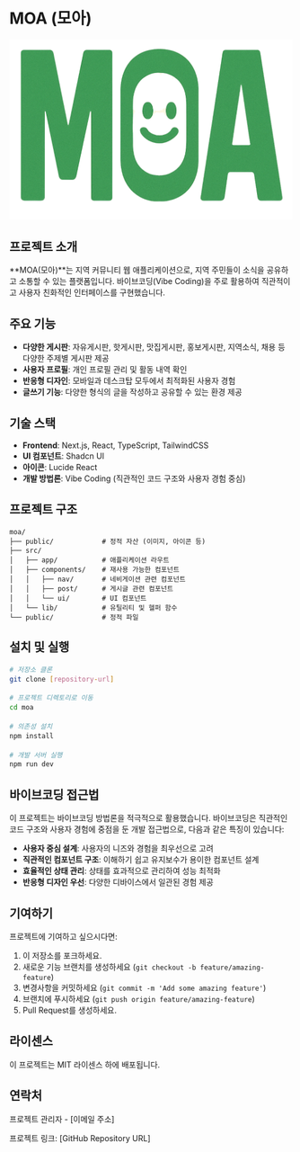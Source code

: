 # MOA (모아)

![MOA 로고](/public/moa_logo.svg)

## 프로젝트 소개

**MOA(모아)**는 지역 커뮤니티 웹 애플리케이션으로, 지역 주민들이 소식을 공유하고 소통할 수 있는 플랫폼입니다. 바이브코딩(Vibe Coding)을 주로 활용하여 직관적이고 사용자 친화적인 인터페이스를 구현했습니다.

## 주요 기능

- **다양한 게시판**: 자유게시판, 핫게시판, 맛집게시판, 홍보게시판, 지역소식, 채용 등 다양한 주제별 게시판 제공
- **사용자 프로필**: 개인 프로필 관리 및 활동 내역 확인
- **반응형 디자인**: 모바일과 데스크탑 모두에서 최적화된 사용자 경험
- **글쓰기 기능**: 다양한 형식의 글을 작성하고 공유할 수 있는 환경 제공

## 기술 스택

- **Frontend**: Next.js, React, TypeScript, TailwindCSS
- **UI 컴포넌트**: Shadcn UI
- **아이콘**: Lucide React
- **개발 방법론**: Vibe Coding (직관적인 코드 구조와 사용자 경험 중심)

## 프로젝트 구조

```
moa/
├── public/            # 정적 자산 (이미지, 아이콘 등)
├── src/
│   ├── app/           # 애플리케이션 라우트
│   ├── components/    # 재사용 가능한 컴포넌트
│   │   ├── nav/       # 네비게이션 관련 컴포넌트
│   │   ├── post/      # 게시글 관련 컴포넌트
│   │   └── ui/        # UI 컴포넌트
│   └── lib/           # 유틸리티 및 헬퍼 함수
└── public/            # 정적 파일
```

## 설치 및 실행

```bash
# 저장소 클론
git clone [repository-url]

# 프로젝트 디렉토리로 이동
cd moa

# 의존성 설치
npm install

# 개발 서버 실행
npm run dev
```

## 바이브코딩 접근법

이 프로젝트는 바이브코딩 방법론을 적극적으로 활용했습니다. 바이브코딩은 직관적인 코드 구조와 사용자 경험에 중점을 둔 개발 접근법으로, 다음과 같은 특징이 있습니다:

- **사용자 중심 설계**: 사용자의 니즈와 경험을 최우선으로 고려
- **직관적인 컴포넌트 구조**: 이해하기 쉽고 유지보수가 용이한 컴포넌트 설계
- **효율적인 상태 관리**: 상태를 효과적으로 관리하여 성능 최적화
- **반응형 디자인 우선**: 다양한 디바이스에서 일관된 경험 제공

## 기여하기

프로젝트에 기여하고 싶으시다면:

1. 이 저장소를 포크하세요.
2. 새로운 기능 브랜치를 생성하세요 (`git checkout -b feature/amazing-feature`)
3. 변경사항을 커밋하세요 (`git commit -m 'Add some amazing feature'`)
4. 브랜치에 푸시하세요 (`git push origin feature/amazing-feature`)
5. Pull Request를 생성하세요.

## 라이센스

이 프로젝트는 MIT 라이센스 하에 배포됩니다.

## 연락처

프로젝트 관리자 - [이메일 주소]

프로젝트 링크: [GitHub Repository URL]
